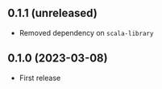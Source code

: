 ## 0.1.1 (unreleased)

- Removed dependency on `scala-library`

## 0.1.0 (2023-03-08)

- First release
